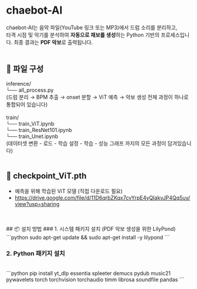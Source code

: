# chaebot-AI
 chaebot-AI는 음악 파일(YouTube 링크 또는 MP3)에서 드럼 소리를 분리하고, <br>
 타격 시점 및 악기를 분석하여 **자동으로 채보를 생성**하는 Python 기반의 프로세스입니다. 최종 결과는 **PDF 악보**로 출력됩니다.
<br>
<br>
## 📁 파일 구성

inference/<br>
└── all_process.py<br>
(드럼 분리 → BPM 추출 → onset 분할 → ViT 예측 → 악보 생성 전체 과정이 하나로 통합되어 있습니다)
<br>
<br>
train/<br>
└── train_ViT.ipynb<br>
└── train_ResNet101.ipynb<br>
└── train_Unet.ipynb<br>
(데이터셋 변환 - 로드 - 학습 설정 - 학습 - 성능 그래프 까지의 모든 과정이 담겨있습니다)
<br>
<br>
## 🎯 checkpoint_ViT.pth
- 예측을 위해 학습된 ViT 모델 (직접 다운로드 필요)
- https://drive.google.com/file/d/11D6qrbZKqx7cvYrpE4yQIakvJP4Qq5uy/view?usp=sharing
<br>
<br>
## 📦 설치 방법
### 1. 시스템 패키지 설치 (PDF 악보 생성을 위한 LilyPond)

<br>
```python
sudo apt-get update && sudo apt-get install -y lilypond
```
<br>

### 2. Python 패키지 설치

<br>
```python
pip install yt_dlp essentia spleeter demucs pydub music21 pywavelets torch torchvision torchaudio timm librosa soundfile pandas
```
<br>
